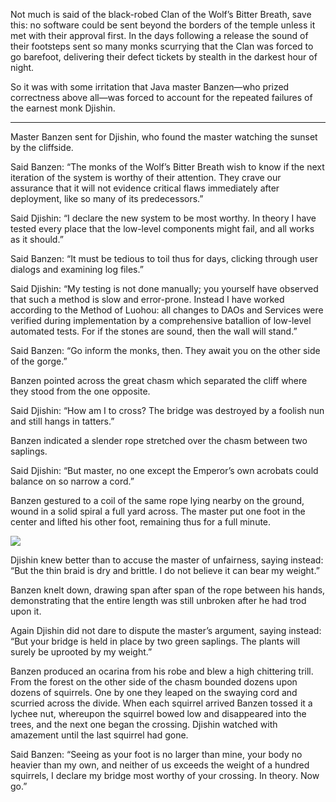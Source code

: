 Not much is said of the black-robed Clan of the Wolf’s Bitter Breath, save this: no software could be sent beyond the borders of the temple unless it met with their approval first.  In the days following a release the sound of their footsteps sent so many monks scurrying that the Clan was forced to go barefoot, delivering their defect tickets by stealth in the darkest hour of night.

So it was with some irritation that Java master Banzen—who prized correctness above all—was forced to account for the repeated failures of the earnest monk Djishin.

----------

Master Banzen sent for Djishin, who found the master watching the sunset by the cliffside.

Said Banzen: “The monks of the Wolf’s Bitter Breath wish to know if the next iteration of the system is worthy of their attention.  They crave our assurance that it will not evidence critical flaws immediately after deployment, like so many of its predecessors.”

Said Djishin: “I declare the new system to be most worthy. In theory I have tested every place that the low-level components might fail, and all works as it should.”

Said Banzen: “It must be tedious to toil thus for days, clicking through user dialogs and examining log files.”

Said Djishin: “My testing is not done manually; you yourself have observed that such a method is slow and error-prone. Instead I have worked according to the Method of Luohou: all changes to DAOs and Services were verified during implementation by a comprehensive batallion of low-level automated tests.  For if the stones are sound, then the wall will stand.”

Said Banzen: “Go inform the monks, then.  They await you on the other side of the gorge.”

Banzen pointed across the great chasm which separated the cliff where they stood from the one opposite.

Said Djishin: “How am I to cross?  The bridge was destroyed by a foolish nun and still hangs in tatters.”

Banzen indicated a slender rope stretched over the chasm between two saplings.

Said Djishin: “But master, no one except the Emperor’s own acrobats could balance on so narrow a cord.”

Banzen gestured to a coil of the same rope lying nearby on the ground, wound in a solid spiral a full yard across. The master put one foot in the center and lifted his other foot, remaining thus for a full minute.

![](/pages/case-58/squirrel.jpg)

Djishin knew better than to accuse the master of unfairness, saying instead: “But the thin braid is dry and brittle. I do not believe it can bear my weight.”

Banzen knelt down, drawing span after span of the rope between his hands, demonstrating that the entire length was still unbroken after he had trod upon it.

Again Djishin did not dare to dispute the master’s argument, saying instead: “But your bridge is held in place by two green saplings.  The plants will surely be uprooted by my weight.”

Banzen produced an ocarina from his robe and blew a high chittering trill.  From the forest on the other side of the chasm bounded dozens upon dozens of squirrels.  One by one they leaped on the swaying cord and scurried across the divide.  When each squirrel arrived Banzen tossed it a lychee nut, whereupon the squirrel bowed low and disappeared into the trees, and the next one began the crossing. Djishin watched with amazement until the last squirrel had gone.

Said Banzen: “Seeing as your foot is no larger than mine, your body no heavier than my own, and neither of us exceeds the weight of a hundred squirrels, I declare my bridge most worthy of your crossing.  In theory.  Now go.” 
